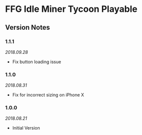 # FFG Idle Miner Tycoon Playable

## Version Notes

### 1.1.1
_2018.09.28_
* Fix button loading issue

### 1.1.0
_2018.08.31_
* Fix for incorrect sizing on iPhone X

### 1.0.0
_2018.08.21_
* Initial Version
